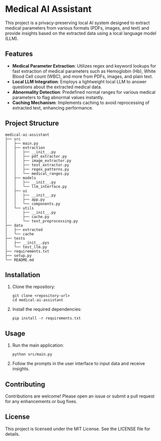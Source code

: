 # Medical AI Assistant

This project is a privacy-preserving local AI system designed to extract medical parameters from various formats (PDFs, images, and text) and provide insights based on the extracted data using a local language model (LLM).

## Features

- **Medical Parameter Extraction**: Utilizes regex and keyword lookups for fast extraction of medical parameters such as Hemoglobin (Hb), White Blood Cell count (WBC), and more from PDFs, images, and plain text.
- **Local LLM Integration**: Employs a lightweight local LLM to answer questions about the extracted medical data.
- **Abnormality Detection**: Predefined normal ranges for various medical parameters to flag abnormal values instantly.
- **Caching Mechanism**: Implements caching to avoid reprocessing of extracted text, enhancing performance.

## Project Structure

```
medical-ai-assistant
├── src
│   ├── main.py
│   ├── extraction
│   │   ├── __init__.py
│   │   ├── pdf_extractor.py
│   │   ├── image_extractor.py
│   │   ├── text_extractor.py
│   │   ├── regex_patterns.py
│   │   └── medical_ranges.py
│   ├── models
│   │   ├── __init__.py
│   │   └── llm_interface.py
│   ├── ui
│   │   ├── __init__.py
│   │   ├── app.py
│   │   └── components.py
│   └── utils
│       ├── __init__.py
│       ├── cache.py
│       └── text_preprocessing.py
├── data
│   ├── extracted
│   └── cache
├── tests
│   ├── __init__.pys
│   └── test_llm.py
├── requirements.txt
├── setup.py
└── README.md
```

## Installation

1. Clone the repository:
   ```
   git clone <repository-url>
   cd medical-ai-assistant
   ```

2. Install the required dependencies:
   ```
   pip install -r requirements.txt
   ```

## Usage

1. Run the main application:
   ```
   python src/main.py
   ```

2. Follow the prompts in the user interface to input data and receive insights.

## Contributing

Contributions are welcome! Please open an issue or submit a pull request for any enhancements or bug fixes.

## License

This project is licensed under the MIT License. See the LICENSE file for details.